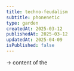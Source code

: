 ```yaml
---
title: techno-feudalism
subtitle: phonenetic
type: garden
createdAt: 2025-03-12
publishedAt: 2025-03-12
updatedAt: 2025-04-09
isPublished: false
---
```


→ content of the



